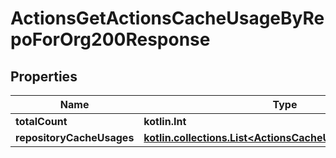 
# ActionsGetActionsCacheUsageByRepoForOrg200Response

## Properties
Name | Type | Description | Notes
------------ | ------------- | ------------- | -------------
**totalCount** | **kotlin.Int** |  | 
**repositoryCacheUsages** | [**kotlin.collections.List&lt;ActionsCacheUsageByRepository&gt;**](ActionsCacheUsageByRepository.md) |  | 



